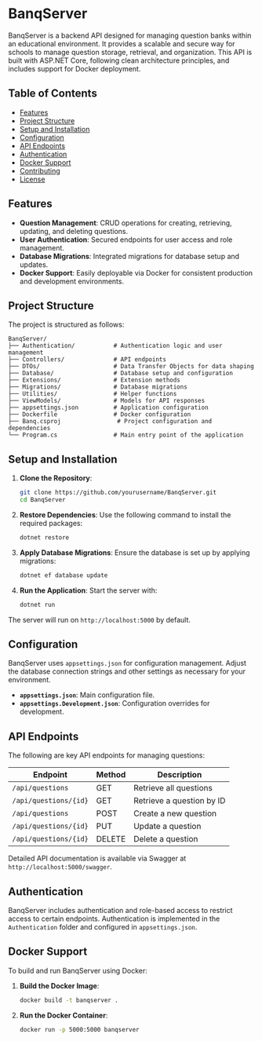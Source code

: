 # BanqServer

BanqServer is a backend API designed for managing question banks within an educational environment. It provides a scalable and secure way for schools to manage question storage, retrieval, and organization. This API is built with ASP.NET Core, following clean architecture principles, and includes support for Docker deployment.

## Table of Contents

- [Features](#features)
- [Project Structure](#project-structure)
- [Setup and Installation](#setup-and-installation)
- [Configuration](#configuration)
- [API Endpoints](#api-endpoints)
- [Authentication](#authentication)
- [Docker Support](#docker-support)
- [Contributing](#contributing)
- [License](#license)

## Features

- **Question Management**: CRUD operations for creating, retrieving, updating, and deleting questions.
- **User Authentication**: Secured endpoints for user access and role management.
- **Database Migrations**: Integrated migrations for database setup and updates.
- **Docker Support**: Easily deployable via Docker for consistent production and development environments.

## Project Structure

The project is structured as follows:

```plaintext
BanqServer/
├── Authentication/           # Authentication logic and user management
├── Controllers/              # API endpoints
├── DTOs/                     # Data Transfer Objects for data shaping
├── Database/                 # Database setup and configuration
├── Extensions/               # Extension methods
├── Migrations/               # Database migrations
├── Utilities/                # Helper functions
├── ViewModels/               # Models for API responses
├── appsettings.json          # Application configuration
├── Dockerfile                # Docker configuration
├── Banq.csproj                # Project configuration and dependencies
└── Program.cs                # Main entry point of the application
```

## Setup and Installation

1. **Clone the Repository**:
   ```bash
   git clone https://github.com/yourusername/BanqServer.git
   cd BanqServer
   ```

2. **Restore Dependencies**:
   Use the following command to install the required packages:
   ```bash
   dotnet restore
   ```

3. **Apply Database Migrations**:
   Ensure the database is set up by applying migrations:
   ```bash
   dotnet ef database update
   ```

4. **Run the Application**:
   Start the server with:
   ```bash
   dotnet run
   ```

The server will run on `http://localhost:5000` by default.

## Configuration

BanqServer uses `appsettings.json` for configuration management. Adjust the database connection strings and other settings as necessary for your environment.

- **`appsettings.json`**: Main configuration file.
- **`appsettings.Development.json`**: Configuration overrides for development.

## API Endpoints

The following are key API endpoints for managing questions:

| Endpoint                | Method | Description               |
|-------------------------|--------|---------------------------|
| `/api/questions`        | GET    | Retrieve all questions    |
| `/api/questions/{id}`   | GET    | Retrieve a question by ID |
| `/api/questions`        | POST   | Create a new question     |
| `/api/questions/{id}`   | PUT    | Update a question         |
| `/api/questions/{id}`   | DELETE | Delete a question         |

Detailed API documentation is available via Swagger at `http://localhost:5000/swagger`.

## Authentication

BanqServer includes authentication and role-based access to restrict access to certain endpoints. Authentication is implemented in the `Authentication` folder and configured in `appsettings.json`.

## Docker Support

To build and run BanqServer using Docker:

1. **Build the Docker Image**:
   ```bash
   docker build -t banqserver .
   ```

2. **Run the Docker Container**:
   ```bash
   docker run -p 5000:5000 banqserver
   ```
